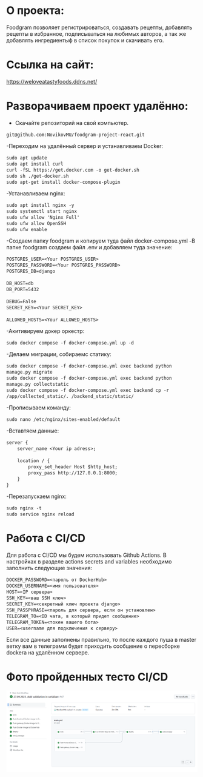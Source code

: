 # О проекта:
Foodgram позволяет регистрироваться, создавать рецепты, добавлять рецепты в избранное, подписываться на любимых авторов, а так же добавлять ингредиентыф в список покупок и скачивать его.

# Ссылка на сайт:
https://weloveatastyfoods.ddns.net/

# Разворачиваем проект удалённо:
- Скачайте репозиторий на свой компьютер.
```text
git@github.com:NovikovMU/foodgram-project-react.git
```
-Переходим на удалённый сервер и устанавливаем Docker:
```text
sudo apt update
sudo apt install curl
curl -fSL https://get.docker.com -o get-docker.sh
sudo sh ./get-docker.sh
sudo apt-get install docker-compose-plugin
```
-Устанавливаем nginx:
```text
sudo apt install nginx -y
sudo systemctl start nginx
sudo ufw allow 'Nginx Full'
sudo ufw allow OpenSSH
sudo ufw enable
```
-Создаем папку foodgram и копируем туда файл docker-compose.yml
-В  папке foodgram создаем файл .env и добавляем туда значение:
```text
POSTGRES_USER=<Your POSTGRES_USER>
POSTGRES_PASSWORD=<Your POSTGRES_PASSWORD>
POSTGRES_DB=django

DB_HOST=db
DB_PORT=5432

DEBUG=False
SECRET_KEY=<Your SECRET_KEY>

ALLOWED_HOSTS=<Your ALLOWED_HOSTS>
```
-Акитивируем докер оркестр:
```text
sudo docker compose -f docker-compose.yml up -d
```
-Делаем миграции, собираемс статику:
```text
sudo docker compose -f docker-compose.yml exec backend python manage.py migrate
sudo docker compose -f docker-compose.yml exec backend python manage.py collectstatic
sudo docker compose -f docker-compose.yml exec backend cp -r /app/collected_static/. /backend_static/static/
```
-Прописываем команду:
```text
sudo nano /etc/nginx/sites-enabled/default
```
-Вставтяем данные:
```text
server {
    server_name <Your ip adress>;

    location / {
        proxy_set_header Host $http_host;
        proxy_pass http://127.0.0.1:8000;
    }
}
```
-Перезапускаем nginx:
```text
sudo nginx -t
sudo service nginx reload
```
# Работа с CI/CD
Для работа c CI/CD мы будем использовать Github Actions.
В настройках в разделе actions secrets and variables необходимо заполнить следующие значения:
```text
DOCKER_PASSWORD=<пароль от DockerHub>
DOCKER_USERNAME=<имя пользователя>
HOST=<IP сервера>
SSH_KEY=<ваш SSH ключ>
SECRET_KEY=<секретный ключ проекта django>
SSH_PASSPHRASE=<пароль для сервера, если он установлен>
TELEGRAM_TO=<ID чата, в который придет сообщение>
TELEGRAM_TOKEN=<токен вашего бота>
USER=<username для подключения к серверу>
```
Если все данные заполнены правильно, то после каждого пуша в master ветку вам в телеграмм будет приходить сообщение о пересборке dockerа на удалённом сервере.
# Фото пройденных тесто CI/CD
![alt text](https://github.com/NovikovMU/foodgram-project-react/blob/master/check.png?raw=true)